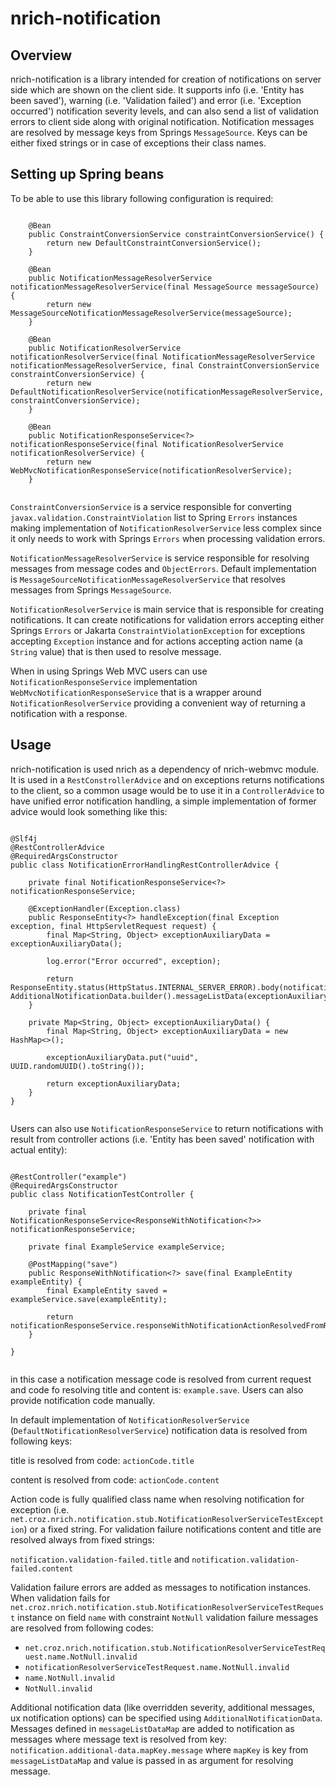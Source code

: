 # nrich-notification

## Overview

nrich-notification is a library intended for creation of notifications on server side which are shown on the client side.
It supports info (i.e. 'Entity has been saved'), warning (i.e. 'Validation failed') and error (i.e. 'Exception occurred') notification severity levels, and can also send a list of validation errors to client side along with original notification.
Notification messages are resolved by message keys from Springs `MessageSource`. Keys can be either fixed strings or in case of exceptions their class names. 


## Setting up Spring beans

To be able to use this library following configuration is required:


```

    @Bean
    public ConstraintConversionService constraintConversionService() {
        return new DefaultConstraintConversionService();
    }

    @Bean
    public NotificationMessageResolverService notificationMessageResolverService(final MessageSource messageSource) {
        return new MessageSourceNotificationMessageResolverService(messageSource);
    }

    @Bean
    public NotificationResolverService notificationResolverService(final NotificationMessageResolverService notificationMessageResolverService, final ConstraintConversionService constraintConversionService) {
        return new DefaultNotificationResolverService(notificationMessageResolverService, constraintConversionService);
    }

    @Bean
    public NotificationResponseService<?> notificationResponseService(final NotificationResolverService notificationResolverService) {
        return new WebMvcNotificationResponseService(notificationResolverService);
    }


```

`ConstraintConversionService` is a service responsible for converting `javax.validation.ConstraintViolation` list to Spring `Errors`
instances making implementation of `NotificationResolverService` less complex since it only needs to work with Springs `Errors` when
processing validation errors.

`NotificationMessageResolverService` is service responsible for resolving messages from message codes and 
`ObjectErrors`. Default implementation is `MessageSourceNotificationMessageResolverService` that resolves messages from
Springs `MessageSource`.

`NotificationResolverService` is main service that is responsible for creating notifications.
It can create notifications for validation errors accepting either Springs `Errors` or  Jakarta `ConstraintViolationException` for
exceptions accepting `Exception` instance and for actions accepting action name (a `String` value) that is then used to resolve message.

When in using Springs Web MVC users can use `NotificationResponseService` implementation `WebMvcNotificationResponseService` that is a wrapper around `NotificationResolverService` providing a  convenient 
way of returning a notification with a response.


## Usage

nrich-notification is used nrich as a dependency of nrich-webmvc module. It is used in a `RestConstrollerAdvice`
and on exceptions returns notifications to the client, so a common usage would be to use it in a `ControllerAdvice` to have
unified error notification handling, a simple implementation of former advice would look something like this:

```

@Slf4j
@RestControllerAdvice
@RequiredArgsConstructor
public class NotificationErrorHandlingRestControllerAdvice {

    private final NotificationResponseService<?> notificationResponseService;

    @ExceptionHandler(Exception.class)
    public ResponseEntity<?> handleException(final Exception exception, final HttpServletRequest request) {
        final Map<String, Object> exceptionAuxiliaryData = exceptionAuxiliaryData();
        
        log.error("Error occurred", exception);

        return ResponseEntity.status(HttpStatus.INTERNAL_SERVER_ERROR).body(notificationResponseService.responseWithExceptionNotification(exception, AdditionalNotificationData.builder().messageListData(exceptionAuxiliaryData).build()));
    }

    private Map<String, Object> exceptionAuxiliaryData() {
        final Map<String, Object> exceptionAuxiliaryData = new HashMap<>();

        exceptionAuxiliaryData.put("uuid", UUID.randomUUID().toString());
        
        return exceptionAuxiliaryData;
    }
}


``` 

Users can also use `NotificationResponseService` to return notifications with result from controller actions (i.e. 'Entity has been saved' notification with actual entity):

```

@RestController("example")
@RequiredArgsConstructor
public class NotificationTestController {

    private final NotificationResponseService<ResponseWithNotification<?>> notificationResponseService;
    
    private final ExampleService exampleService;
    
    @PostMapping("save")
    public ResponseWithNotification<?> save(final ExampleEntity exampleEntity) {
        final ExampleEntity saved = exampleService.save(exampleEntity);
        
        return notificationResponseService.responseWithNotificationActionResolvedFromRequest(saved);
    }

}


```

in this case a notification message code is resolved from current request and code fo resolving title and content is: `example.save`.
Users can also provide notification code manually.

In default implementation of `NotificationResolverService` (`DefaultNotificationResolverService`) notification data is resolved from following keys:

title is resolved from code: `actionCode.title`

content is resolved from code: `actionCode.content`

Action code is fully qualified class name when resolving notification for exception (i.e. `net.croz.nrich.notification.stub.NotificationResolverServiceTestException`) or 
a fixed string.
For validation failure notifications content and title are resolved always from fixed strings:

`notification.validation-failed.title` and `notification.validation-failed.content`

Validation failure errors are added as messages to notification instances.
When validation fails for `net.croz.nrich.notification.stub.NotificationResolverServiceTestRequest` instance on field  `name` with
constraint `NotNull` validation failure messages are resolved from following codes:

- `net.croz.nrich.notification.stub.NotificationResolverServiceTestRequest.name.NotNull.invalid`
- `notificationResolverServiceTestRequest.name.NotNull.invalid`
- `name.NotNull.invalid`
- `NotNull.invalid`

Additional notification data (like overridden severity, additional messages, ux notification options) can be specified using `AdditionalNotificationData`.
Messages defined in `messageListDataMap` are added to notification as messages where message text is resolved from key: `notification.additional-data.mapKey.message` where `mapKey` 
is key from  `messageListDataMap` and value is passed in as argument for resolving message.
